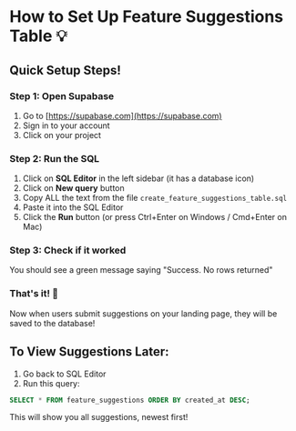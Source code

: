 # How to Set Up Feature Suggestions Table 💡

## Quick Setup Steps!

### Step 1: Open Supabase
1. Go to [https://supabase.com](https://supabase.com)
2. Sign in to your account
3. Click on your project

### Step 2: Run the SQL
1. Click on **SQL Editor** in the left sidebar (it has a database icon)
2. Click on **New query** button
3. Copy ALL the text from the file `create_feature_suggestions_table.sql`
4. Paste it into the SQL Editor
5. Click the **Run** button (or press Ctrl+Enter on Windows / Cmd+Enter on Mac)

### Step 3: Check if it worked
You should see a green message saying "Success. No rows returned"

### That's it! 🎉
Now when users submit suggestions on your landing page, they will be saved to the database!

## To View Suggestions Later:
1. Go back to SQL Editor
2. Run this query:
```sql
SELECT * FROM feature_suggestions ORDER BY created_at DESC;
```

This will show you all suggestions, newest first! 